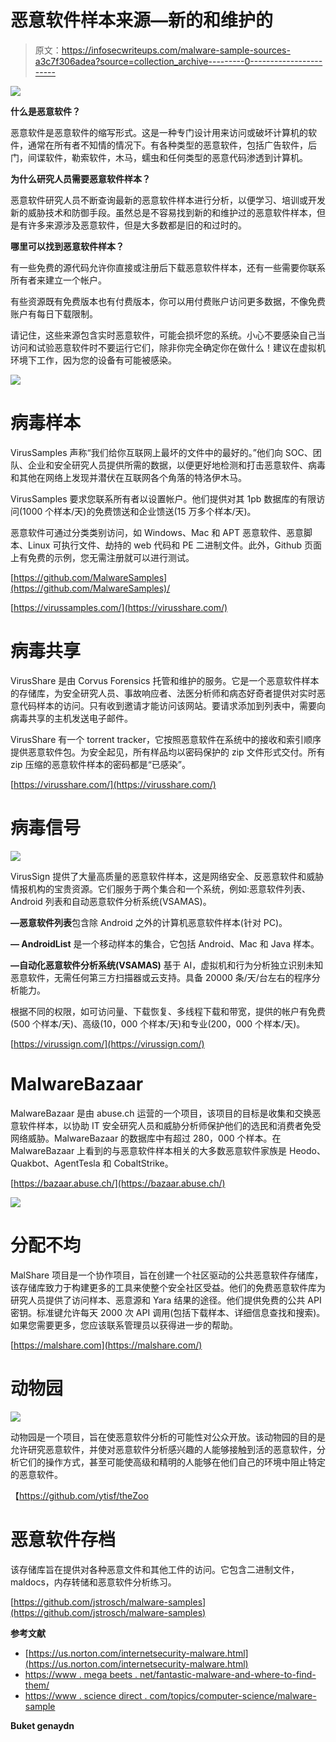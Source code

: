 # 恶意软件样本来源—新的和维护的

> 原文：<https://infosecwriteups.com/malware-sample-sources-a3c7f306adea?source=collection_archive---------0----------------------->

![](img/8cd1760e1390a0750f211213d613da4a.png)

**什么是恶意软件？**

恶意软件是恶意软件的缩写形式。这是一种专门设计用来访问或破坏计算机的软件，通常在所有者不知情的情况下。有各种类型的恶意软件，包括广告软件，后门，间谍软件，勒索软件，木马，蠕虫和任何类型的恶意代码渗透到计算机。

**为什么研究人员需要恶意软件样本？**

恶意软件研究人员不断查询最新的恶意软件样本进行分析，以便学习、培训或开发新的威胁技术和防御手段。虽然总是不容易找到新的和维护过的恶意软件样本，但是有许多来源涉及恶意软件，但是大多数都是旧的和过时的。

**哪里可以找到恶意软件样本？**

有一些免费的源代码允许你直接或注册后下载恶意软件样本，还有一些需要你联系所有者来建立一个帐户。

有些资源既有免费版本也有付费版本，你可以用付费账户访问更多数据，不像免费账户有每日下载限制。

请记住，这些来源包含实时恶意软件，可能会损坏您的系统。小心不要感染自己当访问和试验恶意软件时不要运行它们，除非你完全确定你在做什么！建议在虚拟机环境下工作，因为您的设备有可能被感染。

![](img/1a6b83e86646fb9f5acf7658ca5cea9b.png)

# **病毒样本**

VirusSamples 声称“我们给你互联网上最坏的文件中的最好的。”他们向 SOC、团队、企业和安全研究人员提供所需的数据，以便更好地检测和打击恶意软件、病毒和其他在网络上发现并潜伏在互联网各个角落的特洛伊木马。

VirusSamples 要求您联系所有者以设置帐户。他们提供对其 1pb 数据库的有限访问(1000 个样本/天)的免费馈送和企业馈送(15 万多个样本/天)。

恶意软件可通过分类类别访问，如 Windows、Mac 和 APT 恶意软件、恶意脚本、Linux 可执行文件、劫持的 web 代码和 PE 二进制文件。此外，Github 页面上有免费的示例，您无需注册就可以进行测试。

[https://github.com/MalwareSamples](https://github.com/MalwareSamples)/

[https://virussamples.com/](https://virusshare.com/)

# **病毒共享**

VirusShare 是由 Corvus Forensics 托管和维护的服务。它是一个恶意软件样本的存储库，为安全研究人员、事故响应者、法医分析师和病态好奇者提供对实时恶意代码样本的访问。只有收到邀请才能访问该网站。要请求添加到列表中，需要向病毒共享的主机发送电子邮件。

VirusShare 有一个 torrent tracker，它按照恶意软件在系统中的接收和索引顺序提供恶意软件包。为安全起见，所有样品均以密码保护的 zip 文件形式交付。所有 zip 压缩的恶意软件样本的密码都是“已感染”。

[https://virusshare.com/](https://virusshare.com/)

# 病毒信号

![](img/ca53f91728844b2ead0e7da6422cc865.png)

VirusSign 提供了大量高质量的恶意软件样本，这是网络安全、反恶意软件和威胁情报机构的宝贵资源。它们服务于两个集合和一个系统，例如:恶意软件列表、Android 列表和自动恶意软件分析系统(VSAMAS)。

**—恶意软件列表**包含除 Android 之外的计算机恶意软件样本(针对 PC)。

**— AndroidList** 是一个移动样本的集合，它包括 Android、Mac 和 Java 样本。

**—自动化恶意软件分析系统(VSAMAS)** 基于 AI，虚拟机和行为分析独立识别未知恶意软件，无需任何第三方扫描器或云支持。具备 20000 条/天/台左右的程序分析能力。

根据不同的权限，如可访问量、下载恢复、多线程下载和带宽，提供的帐户有免费(500 个样本/天)、高级(10，000 个样本/天)和专业(200，000 个样本/天)。

[https://virussign.com/](https://virussign.com/)

# MalwareBazaar

MalwareBazaar 是由 abuse.ch 运营的一个项目，该项目的目标是收集和交换恶意软件样本，以协助 IT 安全研究人员和威胁分析师保护他们的选民和消费者免受网络威胁。MalwareBazaar 的数据库中有超过 280，000 个样本。在 MalwareBazaar 上看到的与恶意软件样本相关的大多数恶意软件家族是 Heodo、Quakbot、AgentTesla 和 CobaltStrike。

[https://bazaar.abuse.ch/](https://bazaar.abuse.ch/)

![](img/4dd9e1853adcdf4cd601a9189516b2b8.png)

# **分配不均**

MalShare 项目是一个协作项目，旨在创建一个社区驱动的公共恶意软件存储库，该存储库致力于构建更多的工具来使整个安全社区受益。他们的免费恶意软件库为研究人员提供了访问样本、恶意源和 Yara 结果的途径。他们提供免费的公共 API 密钥。标准键允许每天 2000 次 API 调用(包括下载样本、详细信息查找和搜索)。如果您需要更多，您应该联系管理员以获得进一步的帮助。

[https://malshare.com](https://malshare.com/)

# **动物园**

![](img/cd7244a3a2fc2504b4ed1ca7013f26a2.png)

动物园是一个项目，旨在使恶意软件分析的可能性对公众开放。该动物园的目的是允许研究恶意软件，并使对恶意软件分析感兴趣的人能够接触到活的恶意软件，分析它们的操作方式，甚至可能使高级和精明的人能够在他们自己的环境中阻止特定的恶意软件。

【https://github.com/ytisf/theZoo 

# **恶意软件存档**

该存储库旨在提供对各种恶意文件和其他工件的访问。它包含二进制文件，maldocs，内存转储和恶意软件分析练习。

[https://github.com/jstrosch/malware-samples](https://github.com/jstrosch/malware-samples)

**参考文献**

*   [https://us.norton.com/internetsecurity-malware.html](https://us.norton.com/internetsecurity-malware.html)
*   [https://www . mega beets . net/fantastic-malware-and-where-to-find-them/](https://www.megabeets.net/fantastic-malware-and-where-to-find-them/)
*   [https://www . science direct . com/topics/computer-science/malware-sample](https://www.sciencedirect.com/topics/computer-science/malware-sample)

**Buket genaydn**